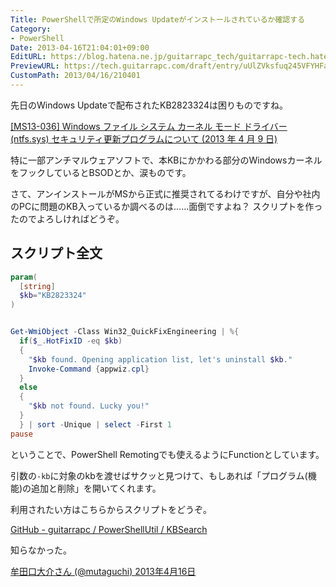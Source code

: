 ```yaml
---
Title: PowerShellで所定のWindows Updateがインストールされているか確認する
Category:
- PowerShell
Date: 2013-04-16T21:04:01+09:00
EditURL: https://blog.hatena.ne.jp/guitarrapc_tech/guitarrapc-tech.hatenablog.com/atom/entry/6802418398340681807
PreviewURL: https://tech.guitarrapc.com/draft/entry/uUlZVksfuq245VFYHFaBP__FjXY
CustomPath: 2013/04/16/210401
---
```


<!--
Date: 2013-04-16T21:04:01+09:00
URL: https://tech.guitarrapc.com/entry/2013/04/16/210401
-->

先日のWindows Updateで配布されたKB2823324は困りものですね。

[[MS13-036] Windows ファイル システム カーネル モード ドライバー (ntfs.sys) セキュリティ更新プログラムについて (2013 年 4 月 9 日)](http://support.microsoft.com/kb/2823324/ja)

特に一部アンチマルウェアソフトで、本KBにかかわる部分のWindowsカーネルをフックしているとBSODとか、涙ものです。

さて、アンインストールがMSから正式に推奨されてるわけですが、自分や社内のPCに問題のKB入っているか調べるのは……面倒ですよね？
スクリプトを作ったのでよろしければどうぞ。

## スクリプト全文

```ps1
param(
  [string]
  $kb="KB2823324"
)


Get-WmiObject -Class Win32_QuickFixEngineering | %{
  if($_.HotFixID -eq $kb)
  {
    "$kb found. Opening application list, let's uninstall $kb."
    Invoke-Command {appwiz.cpl}
  }
  else
  {
    "$kb not found. Lucky you!"
  }
  } | sort -Unique | select -First 1
pause
```


ということで、PowerShell Remotingでも使えるようにFunctionとしています。

引数の`-kb`に対象のkbを渡せばサクッと見つけて、もしあれば「プログラム(機能)の追加と削除」を開いてくれます。

利用されたい方はこちらからスクリプトをどうぞ。

[GitHub - guitarrapc / PowerShellUtil / KBSearch ](https://github.com/guitarrapc/PowerShellUtil/tree/master/KBSearch)

知らなかった。

[牟田口大介さん (@mutaguchi) 2013年4月16日](https://twitter.com/mutaguchi/status/324279119875547137)
